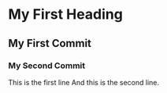 # My First Heading 
## My First Commit
### My Second Commit
This is the first line
And this is the second line.